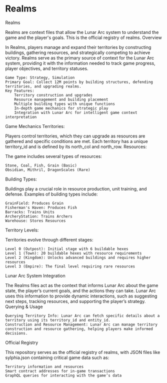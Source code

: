 # Realms

Realms

Realms are context files that allow the Lunar Arc system to understand the game and the player's goals. This is the official registry of realms.
Overview

In Realms, players manage and expand their territories by constructing buildings, gathering resources, and strategically competing to achieve victory. Realms serve as the primary source of context for the Lunar Arc system, providing it with the information needed to track game progress, player objectives, and territory statuses.

    Game Type: Strategy, Simulation
    Primary Goal: Collect 12M points by building structures, defending territories, and upgrading realms.
    Key Features:
        Territory construction and upgrades
        Resource management and building placement
        Multiple building types with unique functions
        In-depth game mechanics for strategic play
        Integration with Lunar Arc for intelligent game context interpretation

Game Mechanics
Territories:

Players control territories, which they can upgrade as resources are gathered and specific conditions are met. Each territory has a unique territory_id and is defined by its north_col and north_row.
Resources:

The game includes several types of resources:

    Stone, Coal, Fish, Grain (Basic)
    Obsidian, Mithril, DragonScales (Rare)

Building Types:

Buildings play a crucial role in resource production, unit training, and defense. Examples of building types include:

    GrainField: Produces Grain
    Fisherman's Haven: Produces Fish
    Barracks: Trains Units
    ArcheryStation: Trains Archers
    Warehouse: Stores Resources

Territory Levels:

Territories evolve through different stages:

    Level 0 (Outpost): Initial stage with 6 buildable hexes
    Level 1 (Town): 20 buildable hexes with resource requirements
    Level 2 (Kingdom): Unlocks advanced buildings and requires higher resources
    Level 3 (Empire): The final level requiring rare resources

Lunar Arc System Integration

The Realms files act as the context that informs Lunar Arc about the game state, the player’s current goals, and the actions they can take. Lunar Arc uses this information to provide dynamic interactions, such as suggesting next steps, tracking resources, and supporting the player’s strategy.
Querying & Usage

    Querying Territory Info: Lunar Arc can fetch specific details about a territory using its territory_id and entity_id.
    Construction and Resource Management: Lunar Arc can manage territory construction and resource gathering, helping players make informed decisions.

Official Registry

This repository serves as the official registry of realms, with JSON files like sylphia.json containing critical game data such as:

    Territory information and resources
    Smart contract addresses for in-game transactions
    GraphQL queries for interacting with the game’s data
